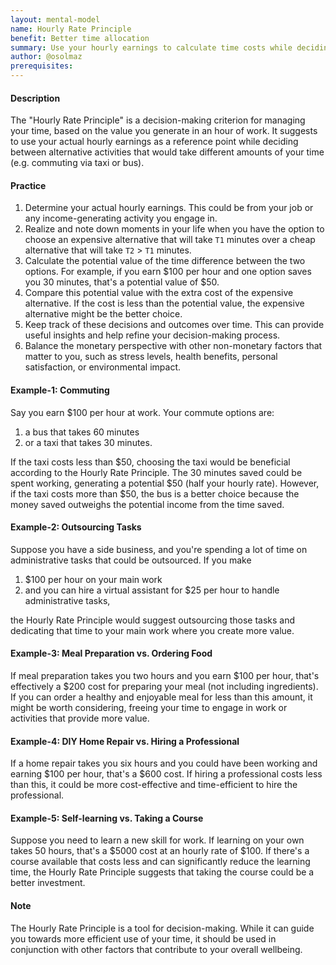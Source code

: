 ```yaml
---
layout: mental-model
name: Hourly Rate Principle
benefit: Better time allocation
summary: Use your hourly earnings to calculate time costs while deciding between two options
author: @osolmaz
prerequisites:
---
```


#### Description

The "Hourly Rate Principle" is a decision-making criterion for managing your time, based on the value you generate in an hour of work. It suggests to use your actual hourly earnings as a reference point while deciding between alternative activities that would take different amounts of your time (e.g. commuting via taxi or bus).

#### Practice

1. Determine your actual hourly earnings. This could be from your job or any income-generating activity you engage in.
2. Realize and note down moments in your life when you have the option to choose an expensive alternative that will take `T1` minutes over a cheap alternative that will take `T2` > `T1` minutes.
3. Calculate the potential value of the time difference between the two options. For example, if you earn $100 per hour and one option saves you 30 minutes, that's a potential value of $50.
4. Compare this potential value with the extra cost of the expensive alternative. If the cost is less than the potential value, the expensive alternative might be the better choice.
5. Keep track of these decisions and outcomes over time. This can provide useful insights and help refine your decision-making process.
6. Balance the monetary perspective with other non-monetary factors that matter to you, such as stress levels, health benefits, personal satisfaction, or environmental impact.

#### Example-1: Commuting

Say you earn $100 per hour at work. Your commute options are:

1. a bus that takes 60 minutes
2. or a taxi that takes 30 minutes.

If the taxi costs less than $50, choosing the taxi would be beneficial according to the Hourly Rate Principle. The 30 minutes saved could be spent working, generating a potential $50 (half your hourly rate). However, if the taxi costs more than $50, the bus is a better choice because the money saved outweighs the potential income from the time saved.

#### Example-2: Outsourcing Tasks

Suppose you have a side business, and you're spending a lot of time on administrative tasks that could be outsourced. If you make

1. $100 per hour on your main work
2. and you can hire a virtual assistant for $25 per hour to handle administrative tasks,

the Hourly Rate Principle would suggest outsourcing those tasks and dedicating that time to your main work where you create more value.

#### Example-3: Meal Preparation vs. Ordering Food

If meal preparation takes you two hours and you earn $100 per hour, that's effectively a $200 cost for preparing your meal (not including ingredients). If you can order a healthy and enjoyable meal for less than this amount, it might be worth considering, freeing your time to engage in work or activities that provide more value.

#### Example-4: DIY Home Repair vs. Hiring a Professional

If a home repair takes you six hours and you could have been working and earning $100 per hour, that's a $600 cost. If hiring a professional costs less than this, it could be more cost-effective and time-efficient to hire the professional.

#### Example-5: Self-learning vs. Taking a Course

Suppose you need to learn a new skill for work. If learning on your own takes 50 hours, that's a $5000 cost at an hourly rate of $100. If there's a course available that costs less and can significantly reduce the learning time, the Hourly Rate Principle suggests that taking the course could be a better investment.

#### Note

The Hourly Rate Principle is a tool for decision-making. While it can guide you towards more efficient use of your time, it should be used in conjunction with other factors that contribute to your overall wellbeing.